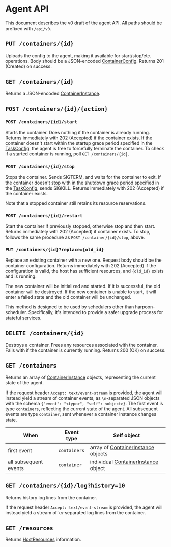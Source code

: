 # Agent API

This document describes the v0 draft of the agent API.
All paths should be prefixed with `/api/v0`.


## `PUT /containers/{id}`

Uploads the config to the agent, making it available for start/stop/etc.
operations. Body should be a JSON-encoded [ContainerConfig][containerconfig].
Returns 201 (Created) on success.


## `GET /containers/{id}`

Returns a JSON-encoded [ContainerInstance][containerinstance].


## `POST /containers/{id}/{action}`

### `POST /containers/{id}/start`

Starts the container. Does nothing if the container is already running.
Returns immediately with 202 (Accepted) if the container exists. If the
container doesn't start within the startup grace period specified in the
[TaskConfig][taskconfig], the agent is free to forcefully terminate the
container. To check if a started container is running, poll `GET
/containers/{id}`.

### `POST /containers/{id}/stop`

Stops the container. Sends SIGTERM, and waits for the container to exit. If
the container doesn't stop with in the shutdown grace period specified in the
[TaskConfig][taskconfig], sends SIGKILL. Returns immediately with 202
(Accepted) if the container exists.

Note that a stopped container still retains its resource reservations.

### `POST /containers/{id}/restart`

Start the container if previously stopped, otherwise stop and then start.
Returns immediately with 202 (Accepted) if container exists. To stop, follows
the same procedure as `POST /container/{id}/stop`, above.

### `PUT /containers/{id}?replace={old_id}`

Replace an existing container with a new one. Request body should be the
container configuration. Returns immediately with 202 (Accepted) if the
configuration is valid, the host has sufficient resources, and `{old_id}`
exists and is running.

The new container will be initialized and started. If it is successful, the old
container will be destroyed. If the new container is unable to start, it will
enter a failed state and the old container will be unchanged.

This method is designed to be used by schedulers other than harpoon-scheduler.
Specifically, it's intended to provide a safer upgrade process for stateful
services.

## `DELETE /containers/{id}`

Destroys a container. Frees any resources associated with the container. Fails
with if the container is currently running. Returns 200 (OK) on success.

## `GET /containers`

Returns an array of [ContainerInstance][containerinstance] objects,
representing the current state of the agent.

If the request header `Accept: text/event-stream` is provided, the agent will
instead yield a stream of container events, as `\n`-separated JSON objects
with the schema `{"event": "<type>", "self": <object>}`. The first event is
type `containers`, reflecting the current state of the agent. All subsequent
events are type `container`, sent whenever a container instance changes state.

When                  | Event type   | Self object
----------------------|--------------|-------------------------------------------
first event           | `containers` | array of [ContainerInstance][containerinstance] objects
all subsequent events | `container`  | individual [ContainerInstance][containerinstance] object

## `GET /containers/{id}/log?history=10`

Returns history log lines from the container.

If the request header `Accept: text/event-stream` is provided, the agent will
instead yield a stream of `\n`-separated log lines from the container.


## `GET /resources`

Returns [HostResources][hostresources] information.


[containerconfig]: http://godoc.org/github.com/soundcloud/harpoon/harpoon-agent/lib#ContainerConfig
[containerinstance]: http://godoc.org/github.com/soundcloud/harpoon/harpoon-agent/lib#ContainerInstance
[hostresources]: http://godoc.org/github.com/soundcloud/harpoon/harpoon-agent/lib#HostResources
[taskconfig]: http://godoc.org/github.com/soundcloud/harpoon/harpoon-configstore/lib#TaskConfig
